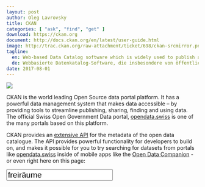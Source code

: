 ```yaml
---
layout: post
author: Oleg Lavrovsky
title: CKAN
categories: [ "ask", "find", "get" ]
download: https://ckan.org
document: http://docs.ckan.org/en/latest/user-guide.html
image: http://trac.ckan.org/raw-attachment/ticket/698/ckan-srcmirror.png
tagline:
  en: Web-based Data Catalog software which is widely used to publish and distribute open data.
  de: Webbasierte Datenkatalog-Software, die insbesondere von öffentlichen Einrichtungen für das Teilen „offener Daten“ verwendet wird.
date: 2017-08-01
---
```


![](https://ckan.org/files/2012/03/Responsive-Template.png)

CKAN is the world leading Open Source data portal platform. It has a powerful data management system that makes data accessible – by providing tools to streamline publishing, sharing, finding and using data. The official Swiss Open Government Data portal, [opendata.swiss](http://opendata.swiss/) is one of the many portals based on this platform.

CKAN provides an [extensive API](https://handbook.opendata.swiss/support/api.html) for the metadata of the open data catalogue. The API provides powerful functionality for developers to build on, and makes it possible for you to try searching for datasets from portals like [opendata.swiss](http://opendata.swiss/) inside of mobile apps like the [Open Data Companion](https://ckan.org/2015/09/24/120-ckan-portals-in-the-palm-of-your-hand-via-the-open-data-companion-odc/) - or even right here on this page:

<form id="form-widget" _lpchecked="1">
	<input type="text" id="ckan-input-search" value="freiräume" style="font-size:150%">
</form>
<div id="ckan-embed-1"></div>
<script src="https://cdnjs.cloudflare.com/ajax/libs/zepto/1.2.0/zepto.min.js"></script><script src="https://cdnjs.cloudflare.com/ajax/libs/underscore.js/1.8.3/underscore-min.js"></script><script src="https://cdnjs.cloudflare.com/ajax/libs/ckan/0.2.3/ckan.min.js"></script><script src="https://cdn.rawgit.com/opendata-swiss/ckan-embed/1.0.1/dist/ckan-embed.min.js"></script>
<script>
$(document).on('ready', function() {
        $('.titleslide h1:first-child').click(function() {
          $(this)[0].contentEditable=true;
        });
        ck.datasets("#ckan-embed-1","https://opendata.swiss/","freiräume");
        $('#ckan-input-search').bind('keypress', function(e) {
          e.stopPropagation();
          var code = e.keyCode || e.which;
          var value = $(this).val();
          if(code == 13) { //Enter keycode
            ck.datasets("#ckan-embed-1","https://opendata.swiss/", value);
          }
        });
      });
</script>

